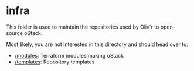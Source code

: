 # infra

This folder is used to maintain the repositories used by Oliv'r to open-source oStack.

Most likely, you are not interested in this directory and should head over to:

- [/modules](../modules): Terraform modules making oStack
- [/templates](../templates): Repository templates
